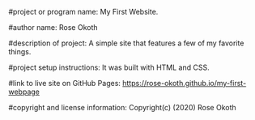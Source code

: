 #project or program name: 
    My First Website.


#author name: 
    Rose Okoth

#description of project: 
    A simple site that features a few of my favorite things.


#project setup instructions: 
    It was built with HTML and CSS.


#link to live site on GitHub Pages: 
    https://rose-okoth.github.io/my-first-webpage


#copyright and license information: 
    Copyright(c) (2020) Rose Okoth
